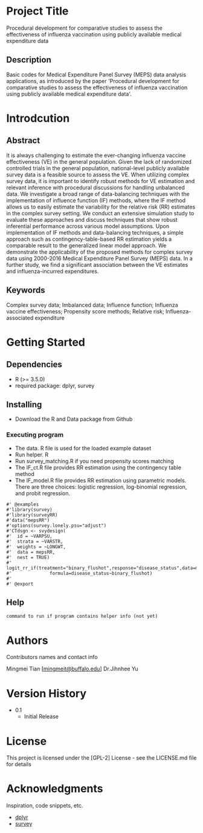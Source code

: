 # Project Title

Procedural development for comparative studies to assess the effectiveness of influenza vaccination using publicly available medical expenditure data

## Description

Basic codes for Medical Expenditure Panel Survey (MEPS) data analysis applications, as introduced by the paper 'Procedural development for comparative studies to assess the effectiveness of influenza vaccination using publicly available medical expenditure data'.

# Introdcution
## Abstract
It is always challenging to estimate the ever-changing influenza vaccine effectiveness (VE) in the general population. Given the lack of randomized controlled trials in the general population, national-level publicly available survey data is a feasible source to assess the VE. When utilizing complex survey data, it is important to identify robust methods for VE estimation and relevant inference with procedural discussions for handling unbalanced data. We investigate a broad range of data-balancing techniques with the implementation of influence function (IF) methods, where the IF method allows us to easily estimate the variability for the relative risk (RR) estimates in the complex survey setting. We conduct an extensive simulation study to evaluate these approaches and discuss techniques that show robust inferential performance across various model assumptions. Upon implementation of IF methods and data-balancing techniques, a simple approach such as contingency-table-based RR estimation yields a comparable result to the generalized linear model approach. We demonstrate the applicability of the proposed methods for complex survey data using 2000-2016 Medical Expenditure Panel Survey (MEPS) data. In a further study, we find a significant association between the VE estimates and influenza-incurred expenditures. 

## Keywords
Complex survey data; Imbalanced data; Influence function; Influenza vaccine effectiveness; Propensity score methods; Relative risk; Influenza-associated expenditure


# Getting Started

## Dependencies

* R (>= 3.5.0)
* required package: dplyr, survey

## Installing

* Download the R and Data package from Github

### Executing program

*  The data. R file is used for the loaded example dataset
*  Run helper. R 
*  Run survey_matching.R if you need propensity scores matching
*  The IF_ct.R file provides RR estimation using the contingency table method
*  The IF_model.R file provides RR estimation using parametric models. There are three choices: logistic regression, log-binomial regression, and probit regression.
```
#' @examples
#'library(survey)
#'library(surveyRR)
#'data("mepsRR")
#'options(survey.lonely.psu="adjust")
#'CTdsgn <- svydesign(
#'  id = ~VARPSU,
#'  strata = ~VARSTR,
#'  weights = ~LONGWT,
#'  data = mepsRR,
#'  nest = TRUE)
#'  logit_rr_if(treatment="binary_flushot",response="disease_status",data=mepsRR,design=CTdsgn,
#'              formula=disease_status~binary_flushot)
#'
#' @export
```

## Help

```
command to run if program contains helper info (not yet)
```

# Authors

Contributors names and contact info

Mingmei Tian [mingmeit@buffalo.edu]
Dr.Jihnhee Yu


# Version History
* 0.1
    * Initial Release

# License

This project is licensed under the [GPL-2] License - see the LICENSE.md file for details

# Acknowledgments

Inspiration, code snippets, etc.
* [dplyr](https://github.com/tidyverse/dplyr)
* [survey](https://cran.r-project.org/web/packages/survey/index.html)

